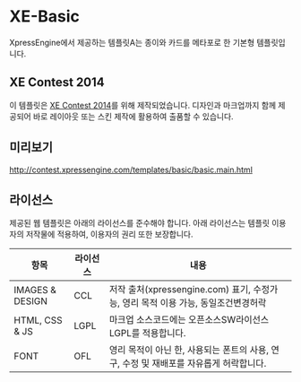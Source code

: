 # XE-Basic
XpressEngine에서 제공하는 템플릿A는 종이와 카드를 메타포로 한 기본형 템플릿입니다.

## XE Contest 2014
이 템플릿은 [XE Contest 2014](http://contest.xpressengine.com)를 위해 제작되었습니다.
디자인과 마크업까지 함께 제공되어 바로 레이아웃 또는 스킨 제작에 활용하여 출품할 수 있습니다.

## 미리보기
http://contest.xpressengine.com/templates/basic/basic.main.html

## 라이선스
제공된 웹 템플릿은 아래의 라이선스를 준수해야 합니다.
아래 라이선스는 템플릿 이용자의 저작물에 적용하여, 이용자의 권리 또한 보장합니다.

| 항목 | 라이선스 | 내용 |
| ------------ | ------------ | ----- |
| IMAGES & DESIGN | CCL          | 저작 출처(xpressengine.com) 표기, 수정가능, 영리 목적 이용 가능, 동일조건변경허락   |
|  HTML, CSS & JS    | LGPL         | 마크업 소스코드에는 오픈소스SW라이선스 LGPL를 적용합니다.   |
| FONT            | OFL          | 영리 목적이 아닌 한, 사용되는 폰트의 사용, 연구, 수정 및 재배포를 자유롭게 허락합니다.   |
